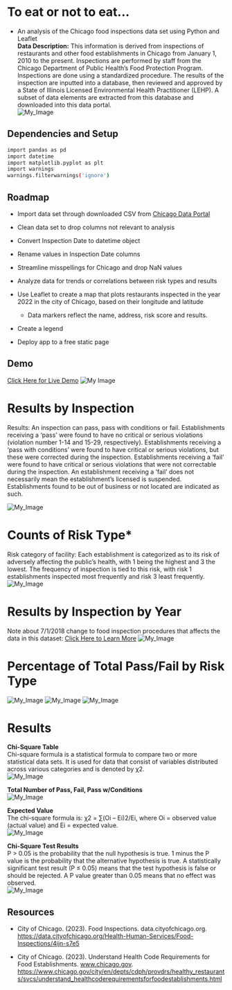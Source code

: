 
#  To eat or not to eat...

- An analysis of the Chicago food inspections data set using Python and Leaflet <br />
**Data Description:** This information is derived from inspections of restaurants and other food establishments in Chicago from January 1, 2010 to the present. Inspections are performed by staff from the Chicago Department of Public Health’s Food Protection Program. Inspections are done using a standardized procedure. The results of the inspection are inputted into a database, then reviewed and approved by a State of Illinois Licensed Environmental Health Practitioner (LEHP). A subset of data elements are extracted from this database and downloaded into this data portal. <br />
![My_Image](https://github.com/flindwall/chicago-food-inspections/blob/main/Output/Food%20Image.jpg)


## Dependencies and Setup

```bash
import pandas as pd
import datetime
import matplotlib.pyplot as plt
import warnings
warnings.filterwarnings('ignore')
```


## Roadmap

- Import data set through downloaded CSV from [Chicago Data Portal](https://data.cityofchicago.org/Health-Human-Services/Food-Inspections/4ijn-s7e5)

- Clean data set to drop columns not relevant to analysis

- Convert Inspection Date to datetime object

- Rename values in Inspection Date columns

- Streamline misspellings for Chicago and drop NaN values

- Analyze data for trends or correlations between risk types and results

- Use Leaflet to create a map that plots restaurants inspected in the year 2022 in the city of Chicago, based on their longitude and latitude
    - Data markers reflect the name, address, risk score and results.

- Create a legend

- Deploy app to a free static page

## Demo 

[Click Here for Live Demo]() 
![My Image](https://github.com/flindwall/chicago-food-inspections/blob/main/Output/Screen%20Shot%202023-02-22%20at%207.29.38%20PM.png)

# Results by Inspection <br />
Results: An inspection can pass, pass with conditions or fail. Establishments receiving a  ‘pass’ were found to have no critical or serious violations (violation number 1-14 and 15-29, respectively). Establishments receiving a ‘pass with conditions’ were found to have critical or serious violations, but these were corrected during the inspection. Establishments receiving a ‘fail’ were found to have critical or serious violations that were not correctable during the inspection. An establishment receiving a ‘fail’ does not necessarily mean the establishment’s licensed is suspended. Establishments found to
 be out of business or not located are indicated as such. 

![My_Image](https://github.com/flindwall/chicago-food-inspections/blob/main/Output/resultsofinspection.png)

# Counts of Risk Type* <br />
Risk category of facility: Each establishment is categorized as to its risk of adversely affecting the public’s health, with 1 being the highest and 3 the lowest. The frequency of inspection is tied to this risk, with risk 1 establishments inspected most frequently and risk 3 least frequently.
![My_Image](https://github.com/flindwall/chicago-food-inspections/blob/main/Output/CountofRiskTypes.png)

# Results by Inspection by Year <br />
Note about 7/1/2018 change to food inspection procedures that affects the data in this dataset: [Click Here to Learn More](http://bit.ly/2yWd2JB)
![My_Image](https://github.com/flindwall/chicago-food-inspections/blob/main/Output/ResultsByYear.png)

# Percentage of Total Pass/Fail by Risk Type <br />
![My_Image](https://github.com/flindwall/chicago-food-inspections/blob/main/Output/Risk1Passes.png) 
![My_Image](https://github.com/flindwall/chicago-food-inspections/blob/main/Output/Risk2Passes.png) 
![My_Image](https://github.com/flindwall/chicago-food-inspections/blob/main/Output/Risk3Passes.png)

# Results
**Chi-Square Table**  <br />
Chi-square formula is a statistical formula to compare two or more statistical data sets. It is used for data that consist of variables distributed across various categories and is denoted by χ2. <br />
![My_Image](https://github.com/flindwall/chicago-food-inspections/blob/main/Output/Screenshot_20230222_083513.png)

**Total Number of Pass, Fail, Pass w/Conditions** <br />
![My_Image](https://github.com/flindwall/chicago-food-inspections/blob/main/Output/Screenshot_20230222_083521.png)

 **Expected Value** <br />
 The chi-square formula is: χ2 = ∑(Oi – Ei)2/Ei, where Oi = observed value (actual value) and Ei = expected value.<br />
![My_Image](https://github.com/flindwall/chicago-food-inspections/blob/main/Output/Screenshot_20230222_083529.png)

**Chi-Square Test Results** <br />
P > 0.05 is the probability that the null hypothesis is true. 1 minus the P value is the probability that the alternative hypothesis is true. A statistically significant test result (P ≤ 0.05) means that the test hypothesis is false or should be rejected. A P value greater than 0.05 means that no effect was observed. <br />
![My_Image](https://github.com/flindwall/chicago-food-inspections/blob/main/Output/Screenshot_20230222_083536.png)


## Resources
- City of Chicago. (2023). Food Inspections. data.cityofchicago.org. https://data.cityofchicago.org/Health-Human-Services/Food-Inspections/4ijn-s7e5

- City of Chicago. (2023). Understand Health Code Requirements for Food Establishments. www.chicago.gov. https://www.chicago.gov/city/en/depts/cdph/provdrs/healthy_restaurants/svcs/understand_healthcoderequirementsforfoodestablishments.html
